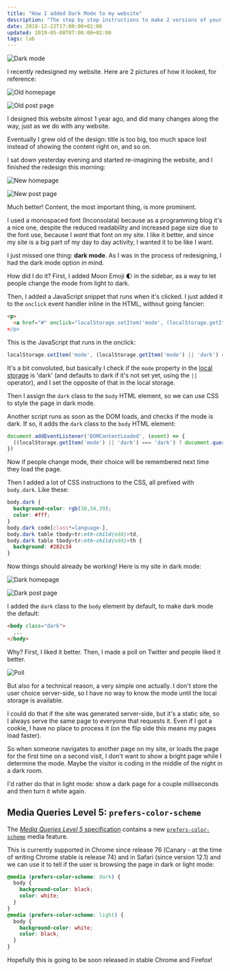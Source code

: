 ```yaml
---
title: "How I added Dark Mode to my website"
description: "The step by step instructions to make 2 versions of your website, to make it perfect for both day and night use"
date: 2018-12-22T17:00:00+02:00
updated: 2019-05-08T07:00:00+02:00
tags: lab
---
```


![Dark mode](dark-mode.png)

I recently redesigned my website. Here are 2 pictures of how it looked, for reference:

![Old homepage](old-home.png)

![Old post page](old-post.png)

I designed this website almost 1 year ago, and did many changes along the way, just as we do with any website.

Eventually I grew old of the design: title is too big, too much space lost instead of showing the content right on, and so on.

I sat down yesterday evening and started re-imagining the website, and I finished the redesign this morning:

![New homepage](new-home.png)

![New post page](new-post.png)

Much better! Content, the most important thing, is more prominent.

I used a monospaced font (Inconsolata) because as a programming blog it's a nice one, despite the reduced readability and increased page size due to the font use, because I *want* that font on my site. I like it better, and since my site is a big part of my day to day activity, I wanted it to be like I want.

I just missed one thing: **dark mode**. As I was in the process of redesigning, I had the dark mode option in mind.

How did I do it? First, I added Moon Emoji 🌓 in the sidebar, as a way to let people change the mode from light to dark.

Then, I added a JavaScript snippet that runs when it's clicked. I just added it to the `onclick` event handler inline in the HTML, without going fancier:

```html
<p>
  <a href="#" onclick="localStorage.setItem('mode', (localStorage.getItem('mode') || 'dark') === 'dark' ? 'light' : 'dark'); localStorage.getItem('mode') === 'dark' ? document.querySelector('body').classList.add('dark') : document.querySelector('body').classList.remove('dark')" title="Dark/light
</p>
```

This is the JavaScript that runs in the onclick:

```js
localStorage.setItem('mode', (localStorage.getItem('mode') || 'dark') === 'dark' ? 'light' : 'dark'); localStorage.getItem('mode') === 'dark' ? document.querySelector('body').classList.add('dark') : document.querySelector('body').classList.remove('dark')
```

It's a bit convoluted, but basically I check if the `mode` property in the [local storage](/web-storage-api/) is 'dark' (and defaults to dark if it's not set yet, using the `||` operator), and I set the opposite of that in the local storage.

Then I assign the `dark` class to the `body` HTML element, so we can use CSS to style the page in dark mode.

Another script runs as soon as the DOM loads, and checks if the mode is dark. If so, it adds the `dark` class to the `body` HTML element:

```js
document.addEventListener('DOMContentLoaded', (event) => {
  ((localStorage.getItem('mode') || 'dark') === 'dark') ? document.querySelector('body').classList.add('dark') : document.querySelector('body').classList.remove('dark')
})
```

Now if people change mode, their choice will be remembered next time they load the page.

Then I added a lot of CSS instructions to the CSS, all prefixed with `body.dark`. Like these:

```css
body.dark {
  background-color: rgb(30,34,39);
  color: #fff;
}
body.dark code[class*=language-],
body.dark table tbody>tr:nth-child(odd)>td,
body.dark table tbody>tr:nth-child(odd)>th {
  background: #282c34
}
```

Now things should already be working! Here is my site in dark mode:

![Dark homepage](dark-home.png)

![Dark post page](dark-post.png)

I added the `dark` class to the `body` element by default, to make dark mode the default:

```html
<body class="dark">
  ...
</body>
```

Why? First, I liked it better. Then, I made a poll on Twitter and people liked it better.

![Poll](poll.png)

But also for a technical reason, a very simple one actually. I don't store the user choice server-side, so I have no way to know the mode until the local storage is available.

I could do that if the site was generated server-side, but it's a static site, so I always serve the same page to everyone that requests it. Even if I got a cookie, I have no place to process it (on the flip side this means my pages load faster).

So when someone navigates to another page on my site, or loads the page for the first time on a second visit, I don't want to show a bright page while I determine the mode. Maybe the visitor is coding in the middle of the night in a dark room.

I'd rather do that in light mode: show a dark page for a couple milliseconds and then turn it white again.

## Media Queries Level 5: `prefers-color-scheme`

The [*Media Queries Level 5* specification](https://drafts.csswg.org/mediaqueries-5/) contains a new [`prefers-color-scheme`](https://drafts.csswg.org/mediaqueries-5/#prefers-color-scheme) media feature.

This is currently supported in Chrome since release 76 (Canary - at the time of writing Chrome stable is release 74) and in Safari (since version 12.1) and we can use it to tell if the user is browsing the page in dark or light mode:

```css
@media (prefers-color-scheme: dark) {
  body {
    background-color: black;
    color: white;
  }
}
@media (prefers-color-scheme: light) {
  body {
    background-color: white;
    color: black;
  }
}
```

Hopefully this is going to be soon released in stable Chrome and Firefox!
